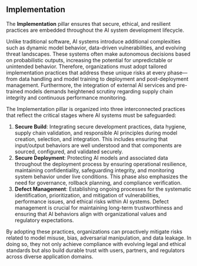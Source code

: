 ## Implementation

The **Implementation** pillar ensures that secure, ethical, and resilient practices are embedded throughout the AI system development lifecycle.

Unlike traditional software, AI systems introduce additional complexities such as dynamic model behavior, data-driven vulnerabilities, and evolving threat landscapes. These systems often make autonomous decisions based on probabilistic outputs, increasing the potential for unpredictable or unintended behavior. Therefore, organizations must adopt tailored implementation practices that address these unique risks at every phase—from data handling and model training to deployment and post-deployment management. Furthermore, the integration of external AI services and pre-trained models demands heightened scrutiny regarding supply chain integrity and continuous performance monitoring.

The Implementation pillar is organized into three interconnected practices that reflect the critical stages where AI systems must be safeguarded:

1. **Secure Build**: Integrating secure development practices, data hygiene, supply chain validation, and responsible AI principles during model creation, selection, and integration. This includes ensuring that input/output behaviors are well understood and that components are sourced, configured, and validated securely.
2. **Secure Deployment**: Protecting AI models and associated data throughout the deployment process by ensuring operational resilience, maintaining confidentiality, safeguarding integrity, and monitoring system behavior under live conditions. This phase also emphasizes the need for governance, rollback planning, and compliance verification.
3. **Defect Management**: Establishing ongoing processes for the systematic identification, prioritization, and mitigation of vulnerabilities, performance issues, and ethical risks within AI systems. Defect management is crucial for maintaining long-term trustworthiness and ensuring that AI behaviors align with organizational values and regulatory expectations.

By adopting these practices, organizations can proactively mitigate risks related to model misuse, bias, adversarial manipulation, and data leakage. In doing so, they not only achieve compliance with evolving legal and ethical standards but also build durable trust with users, partners, and regulators across diverse application domains.

